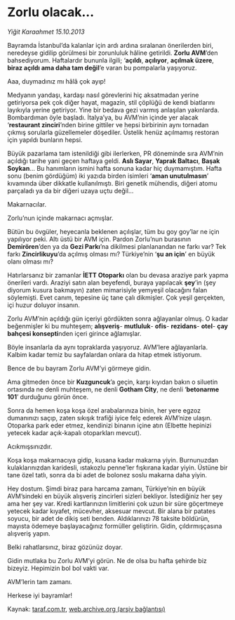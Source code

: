 # Zorlu olacak...

*Yiğit Karaahmet 15.10.2013*

<div class="yazi"><p>Bayramda İstanbul’da kalanlar için ardı ardına sıralanan önerilerden biri, neredeyse gidilip görülmesi bir zorunluluk hâline getirildi. <b>Zorlu AVM</b>’den bahsediyorum. Haftalardır bununla ilgili; ‘<b>açıldı</b>, <b>açılıyor</b>, <b>açılmak üzere</b>, <b>biraz açıldı ama daha tam değil</b>’e varan bu pompalarla yaşıyoruz. </p>
<p>Aaa, duymadınız mı hâlâ çok ayıp!</p>
<p>Medyanın yandaşı, kardaşı nasıl görevlerini hiç aksatmadan yerine getiriyorsa pek çok diğer hayat, magazin, stil çöplüğü de kendi biatlarını layıkıyla yerine getiriyor. Yine bir bedava gezi varmış anlaşılan yakınlarda. Bombardıman öyle başladı. İtalya’ya, bu AVM’nin içinde yer alacak ‘<b>restaurant zinciri</b>’nden birine gittiler ve hepsi birbirinin aynı tornadan çıkmış sorularla güzellemeler döşediler. Üstelik henüz açılmamış restoran için yapıldı bunların hepsi.</p>
<p>Büyük pazarlama tam istenildiği gibi ilerlerken, PR döneminde sıra AVM’nin açıldığı tarihe yani geçen haftaya geldi. <b>Aslı Sayar</b>, <b>Yaprak Baltacı</b>, <b>Başak Soykan</b>... Bu hanımların ismini hafta sonuna kadar hiç duymamıştım. Hafta sonu (benim gördüğüm) iki yazıda birden isimleri ‘<b>aman unutulmasın</b>’ kıvamında über dikkatle kullanılmıştı. Biri genetik mühendis, diğeri atomu parçaladı ya da bir diğeri uzaya uçtu değil... </p>
<p>Makarnacılar. </p>
<p>Zorlu’nun içinde makarnacı açmışlar. </p>
<p>Bütün bu övgüler, heyecanla beklenen açılışlar, tüm bu goy goy’lar ne için yapılıyor peki. Altı üstü bir AVM için. Pardon Zorlu’nun burasının <b>Demirören</b>’den ya da <b>Gezi Parkı</b>’na dikilmesi planlanandan ne farkı var? Tek farkı <b>Zincirlikuyu</b>’da açılmış olması mı? Türkiye’nin ‘<b>şu an için</b>’ en büyük olanı olması mı? </p>
<p>Hatırlarsanız bir zamanlar <b>İETT Otoparkı</b> olan bu devasa araziye park yapma önerileri vardı. Araziyi satın alan beyefendi, buraya yapılacak <b>şey</b>’in (şey diyorum kusura bakmayın) zaten mimarisiyle yemyeşil olacağını falan söylemişti. Evet canım, tepesine üç tane çalı dikmişler. Çok yeşil gerçekten, içi huzur doluyor insanın. </p>
<p>Zorlu AVM’nin açıldığı gün içeriyi gördükten sonra ağlayanlar olmuş. O kadar beğenmişler ki bu muhteşem; <b>alışveriş</b>- <b>mutluluk</b>- <b>ofis</b>- <b>rezidans</b>- <b>otel</b>- <b>çay bahçesi konsepti</b>nden içeri girince ağlamışlar. </p>
<p>Böyle insanlarla da aynı topraklarda yaşıyoruz. AVM’lere ağlayanlarla. Kalbim kadar temiz bu sayfalardan onlara da hitap etmek istiyorum. </p>
<p>Bence de bu bayram Zorlu AVM’yi görmeye gidin. </p>
<p>Ama gitmeden önce bir <b>Kuzguncuk</b>’a geçin, karşı kıyıdan bakın o siluetin ortasında ne denli muhteşem, ne denli <b>Gotham City</b>, ne denli ‘<b>betonarme 101</b>’ durduğunu görün önce. </p>
<p>Sonra da hemen koşa koşa özel arabalarınıza binin, her yere egzoz dumanınızı saçıp, zaten sıkışık trafiği iyice felç ederek AVM’nize ulaşın. Otoparka park eder etmez, kendinizi binanın içine atın (Elbette hepinizi yetecek kadar açık-kapalı otoparkları mevcut). </p>
<p>Acıkmışsınızdır. </p>
<p>Koşa koşa makarnacıya gidip, kusana kadar makarna yiyin. Burnunuzdan kulaklarınızdan karidesli, ıstakozlu penne’ler fışkırana kadar yiyin. Üstüne bir tane özel tatlı, sonra da bi adet de bolonez soslu makarna daha yiyin. </p>
<p>Hey dostum. Şimdi biraz para harcama zamanı, Türkiye’nin en büyük AVM’sindeki en büyük alışveriş zincirleri sizleri bekliyor. İstediğiniz her şey ama her şey var. Kredi kartlarınızın limitlerini çok uzun bir süre göçertmeye yetecek kadar kıyafet, mücevher, aksesuar mevcut. Bir alana bir patates soyucu, bir adet de dikiş seti benden. Aldıklarınızı 78 taksite böldürün, mayısta ödemeye başlayacağınız formüller geliştirin. Gidin, çıldırmışçasına alışveriş yapın. </p>
<p>Belki rahatlarsınız, biraz gözünüz doyar. </p>
<p>Gidin mutlaka bu Zorlu AVM’yi görün. Ne de olsa bu hafta şehirde biz bizeyiz. Hepimizin bol bol vakti var.</p>
<p>AVM’lerin tam zamanı. </p>
<p>Herkese iyi bayramlar!</p>
</div>

Kaynak: [taraf.com.tr](http://www.taraf.com.tr:80/yigit-karaahmet/makale-zorlu-olacak.htm), [web.archive.org (arşiv bağlantısı)](http://web.archive.org/web/20131016165437/http://www.taraf.com.tr:80/yigit-karaahmet/makale-zorlu-olacak.htm)
